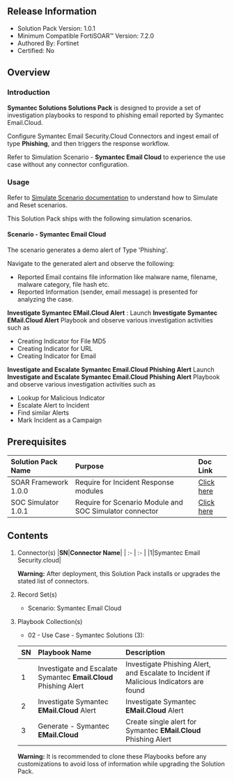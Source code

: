 ## Release Information

- Solution Pack Version: 1.0.1
- Minimum Compatible FortiSOAR™ Version: 7.2.0
- Authored By: Fortinet
- Certified: No

## Overview

### Introduction

**Symantec Solutions Solutions Pack** is designed to provide a set of investigation playbooks to respond to phishing email reported by Symantec Email.Cloud.

Configure Symantec Email Security.Cloud Connectors and ingest email of type **Phishing**, and then triggers the response workflow.

Refer to Simulation Scenario - **Symantec Email Cloud** to experience the use case without any connector configuration.

### Usage

Refer to [Simulate Scenario documentation](https://github.com/fortinet-fortisoar/solution-pack-soc-simulator/blob/develop/docs/solution-pack-guide.md) to understand how to Simulate and Reset scenarios.

This Solution Pack ships with the following simulation scenarios.

#### Scenario - Symantec Email Cloud

The scenario generates a demo alert of Type 'Phishing'.

Navigate to the generated alert and observe the following:

- Reported Email contains file information like malware name, filename, malware category, file hash etc.
- Reported Information (sender, email message) is presented for analyzing the case.

**Investigate Symantec EMail.Cloud Alert** : Launch **Investigate Symantec EMail.Cloud Alert** Playbook and observe various investigation activities such as

- Creating Indicator for File MD5
- Creating Indicator for URL
- Creating Indicator for Email

**Investigate and Escalate Symantec Email.Cloud Phishing Alert** Launch **Investigate and Escalate Symantec Email.Cloud Phishing Alert** Playbook and observe various investigation activities such as

- Lookup for Malicious Indicator
- Escalate Alert to Incident
- Find similar Alerts
- Mark Incident as a Campaign

## Prerequisites

|**Solution Pack Name**|**Purpose**|**Doc Link**|
| :- | :- | :- |
|SOAR Framework 1.0.0|Require for Incident Response modules|[Click here](https://github.com/fortinet-fortisoar/solution-pack-soar-framework/blob/develop/README.md)|
|SOC Simulator 1.0.1|Require for Scenario Module and SOC Simulator connector| [Click here](https://github.com/fortinet-fortisoar/solution-pack-soc-simulator/blob/develop/README.md)|

## Contents

1. Connector(s)
    |**SN**|**Connector Name**|
    | :- | :- |
    |1|Symantec Email Security.cloud|

     **Warning:** After deployment, this Solution Pack installs or upgrades the stated list of connectors.
2. Record Set(s)
    - Scenario: Symantec Email Cloud
3. Playbook Collection(s)
    - 02 - Use Case - Symantec Solutions (3):

    |**SN**|**Playbook Name**|**Description**|
    | :- | :- | :- |
    |1|Investigate and Escalate Symantec **Email.Cloud** Phishing Alert|Investigate Phishing Alert, and Escalate to Incident if Malicious Indicators are found|
    |2|Investigate Symantec **EMail.Cloud** Alert|Investigate Symantec **EMail.Cloud** Alert|
    |3|Generate - Symantec **EMail.Cloud** | Create single alert for Symantec **EMail.Cloud** Phishing Alert|

     **Warning:** It is recommended to clone these Playbooks before any customizations to avoid loss of information while upgrading the Solution Pack.
